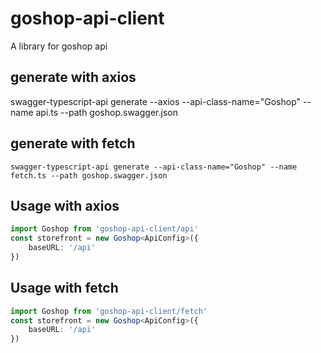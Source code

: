# goshop-api-client

A library for goshop api

## generate with axios
swagger-typescript-api generate --axios --api-class-name="Goshop" --name api.ts --path goshop.swagger.json

## generate with fetch
```
swagger-typescript-api generate --api-class-name="Goshop" --name fetch.ts --path goshop.swagger.json
```

## Usage with axios

```ts
import Goshop from 'goshop-api-client/api'
const storefront = new Goshop<ApiConfig>({
    baseURL: '/api'
})
```

## Usage with fetch

```ts
import Goshop from 'goshop-api-client/fetch'
const storefront = new Goshop<ApiConfig>({
    baseURL: '/api'
})
```
